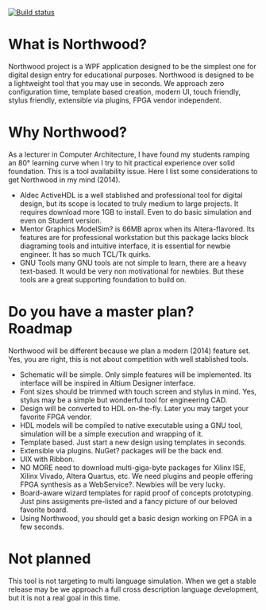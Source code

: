 [![Build status](https://ci.appveyor.com/api/projects/status/363mn20sg3wxxi58?svg=true)](https://ci.appveyor.com/project/jairov4/northwood)

# What is Northwood?

Northwood project is a WPF application designed to be the simplest one for digital design entry for educational purposes. Northwood is designed to be a lightweight tool that you may use in seconds. We approach zero configuration time, template based creation, modern UI, touch friendly, stylus friendly, extensible via plugins, FPGA vendor independent.

# Why Northwood?

As a lecturer in Computer Architecture, I have found my students ramping an 80° learning curve when I try to hit practical experience over solid foundation. This is a tool availability issue. Here I list some considerations to get Northwood in my mind (2014).

- Aldec ActiveHDL is a well stablished and professional tool for digital design, but its scope is located to truly medium to large projects. It requires download more 1GB to install. Even to do basic simulation and even on Student version.
- Mentor Graphics ModelSim? is 66MB aprox when its Altera-flavored. Its features are for professional workstation but this package lacks block diagraming tools and intuitive interface, it is essential for newbie engineer. It has so much TCL/Tk quirks.
- GNU Tools many GNU tools are not simple to learn, there are a heavy text-based. It would be very non motivational for newbies. But these tools are a great supporting foundation to build on.

# Do you have a master plan? Roadmap

Northwood will be different because we plan a modern (2014) feature set. Yes, you are right, this is not about competition with well stablished tools.

- Schematic will be simple. Only simple features will be implemented. Its interface will be inspired in Altium Designer interface.
- Font sizes should be trimmed with touch screen and stylus in mind. Yes, stylus may be a simple but wonderful tool for engineering CAD.
- Design will be converted to HDL on-the-fly. Later you may target your favorite FPGA vendor.
- HDL models will be compiled to native executable using a GNU tool, simulation will be a simple execution and wrapping of it.
- Template based. Just start a new design using templates in seconds.
- Extensible via plugins. NuGet? packages will be the back end.
- UIX with Ribbon.
- NO MORE need to download multi-giga-byte packages for Xilinx ISE, Xilinx Vivado, Altera Quartus, etc. We need plugins and people offering FPGA synthesis as a WebService?. Newbies will be very lucky.
- Board-aware wizard templates for rapid proof of concepts prototyping. Just pins assigments pre-listed and a fancy picture of our beloved favorite board.
- Using Northwood, you should get a basic design working on FPGA in a few seconds.

# Not planned

This tool is not targeting to multi language simulation. When we get a stable release may be we approach a full cross description language development, but it is not a real goal in this time.
